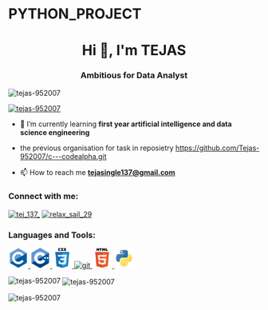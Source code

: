 # PYTHON_PROJECT
<h1 align="center">Hi 👋, I'm TEJAS</h1>
<h3 align="center">Ambitious for Data Analyst</h3>

<p align="left"> <img src="https://komarev.com/ghpvc/?username=tejas-952007&label=Profile%20views&color=0e75b6&style=flat" alt="tejas-952007" /> </p>

<p align="left"> <a href="https://github.com/ryo-ma/github-profile-trophy"><img src="https://github-profile-trophy.vercel.app/?username=tejas-952007" alt="tejas-952007" /></a> </p>

- 🌱 I’m currently learning **first year artificial intelligence and data science engineering**

- the previous organisation for task in reposietry https://github.com/Tejas-952007/c---codealpha.git
- 📫 How to reach me **tejasingle137@gmail.com**

<h3 align="left">Connect with me:</h3>
<p align="left">
<a href="https://instagram.com/tej_137_" target="blank"><img align="center" src="https://raw.githubusercontent.com/rahuldkjain/github-profile-readme-generator/master/src/images/icons/Social/instagram.svg" alt="tej_137_" height="30" width="40" /></a>
<a href="https://www.codechef.com/users/relax_sail_29" target="blank"><img align="center" src="https://cdn.jsdelivr.net/npm/simple-icons@3.1.0/icons/codechef.svg" alt="relax_sail_29" height="30" width="40" /></a>
</p>

<h3 align="left">Languages and Tools:</h3>
<p align="left"> <a href="https://www.cprogramming.com/" target="_blank" rel="noreferrer"> <img src="https://raw.githubusercontent.com/devicons/devicon/master/icons/c/c-original.svg" alt="c" width="40" height="40"/> </a> <a href="https://www.w3schools.com/cpp/" target="_blank" rel="noreferrer"> <img src="https://raw.githubusercontent.com/devicons/devicon/master/icons/cplusplus/cplusplus-original.svg" alt="cplusplus" width="40" height="40"/> </a> <a href="https://www.w3schools.com/css/" target="_blank" rel="noreferrer"> <img src="https://raw.githubusercontent.com/devicons/devicon/master/icons/css3/css3-original-wordmark.svg" alt="css3" width="40" height="40"/> </a> <a href="https://git-scm.com/" target="_blank" rel="noreferrer"> <img src="https://www.vectorlogo.zone/logos/git-scm/git-scm-icon.svg" alt="git" width="40" height="40"/> </a> <a href="https://www.w3.org/html/" target="_blank" rel="noreferrer"> <img src="https://raw.githubusercontent.com/devicons/devicon/master/icons/html5/html5-original-wordmark.svg" alt="html5" width="40" height="40"/> </a> <a href="https://www.python.org" target="_blank" rel="noreferrer"> <img src="https://raw.githubusercontent.com/devicons/devicon/master/icons/python/python-original.svg" alt="python" width="40" height="40"/> </a> </p>

<p><img align="left" src="https://github-readme-stats.vercel.app/api/top-langs?username=tejas-952007&show_icons=true&locale=en&layout=compact" alt="tejas-952007" /></p>

<p>&nbsp;<img align="center" src="https://github-readme-stats.vercel.app/api?username=tejas-952007&show_icons=true&locale=en" alt="tejas-952007" /></p>

<p><img align="center" src="https://github-readme-streak-stats.herokuapp.com/?user=tejas-952007&" alt="tejas-952007" /></p>

